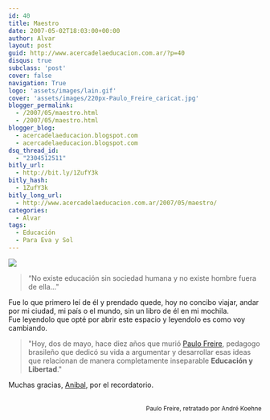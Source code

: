 ```yaml
---
id: 40
title: Maestro
date: 2007-05-02T18:03:00+00:00
author: Alvar
layout: post
guid: http://www.acercadelaeducacion.com.ar/?p=40
disqus: true
subclass: 'post'
cover: false
navigation: True
logo: 'assets/images/lain.gif'
cover: 'assets/images/220px-Paulo_Freire_caricat.jpg'
blogger_permalink:
  - /2007/05/maestro.html
  - /2007/05/maestro.html
blogger_blog:
  - acercadelaeducacion.blogspot.com
  - acercadelaeducacion.blogspot.com
dsq_thread_id:
  - "2304512511"
bitly_url:
  - http://bit.ly/1ZufY3k
bitly_hash:
  - 1ZufY3k
bitly_long_url:
  - http://www.acercadelaeducacion.com.ar/2007/05/maestro/
categories:
  - Alvar
tags:
  - Educación
  - Para Eva y Sol
---
```

![](http://upload.wikimedia.org/wikipedia/commons/thumb/c/c4/Paulo_Freire_caricat.jpg/220px-Paulo_Freire_caricat.jpg)

<blockquote>“No existe educación sin sociedad humana y no existe hombre fuera de ella..."</blockquote>

Fue lo que primero leí de él y prendado quede, hoy no concibo viajar, andar por mi ciudad, mi país o el mundo, sin un libro de él en mi mochila.<br />Fue leyendolo que opté por abrir este espacio y leyendolo es como voy cambiando.<br />

<blockquote>"Hoy, dos de mayo, hace diez años que murió <a href="http://es.wikipedia.org/wiki/Paulo_Freire">Paulo Freire</a>, pedagogo brasileño que dedicó su vida a argumentar y desarrollar esas ideas que relacionan de manera completamente inseparable <strong>Educación y Libertad</strong>."</blockquote>

Muchas gracias, <a href="http://www.adelat.org/index.php?title=paulo_freire_persona_educada_persona_lib&amp;more=1&amp;amp;amp;amp;amp;c=1&amp;tb=1&amp;pb=1">Anibal</a>, por el recordatorio.<br />

<div style="text-align:right;"><span style="font-style:italic;"></span><br /><span style="font-size:85%;"> Paulo Freire, retratado por André Koehne</span></div>
